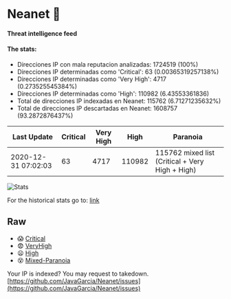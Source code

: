 # Neanet :hocho:
#### Threat intelligence feed
#### The stats:

- Direcciones IP con mala reputacion analizadas: 1724519 (100%)
- Direcciones IP determinadas como 'Critical':  63 (0.00365319257138%)
- Direcciones IP determinadas como 'Very High':  4717 (0.273525545384%)
- Direcciones IP determinadas como 'High':  110982 (6.43553361836)
- Total de direcciones IP indexadas en Neanet:  115762 (6.71271235632%)
- Total de direcciones IP descartadas en Neanet:  1608757 (93.2872876437%)

| Last Update | Critical | Very High | High | Paranoia |
| --- | --- | --- | --- | --- |
| 2020-12-31 07:02:03 | 63 | 4717 | 110982 | 115762 mixed list (Critical + Very High + High)|

![Stats](https://docs.google.com/spreadsheets/d/e/2PACX-1vSnaNMIXVabIpDJjufMlzH7poXnshF3mgd8Is1g9ytUEzVsP5my4Trn8f-xkoLLQ38xpL3HtmUexLo6/pubchart?oid=501124687&format=image)

For the historical stats go to: [link](/stats.csv)
## Raw
- :scream: [Critical](https://raw.githubusercontent.com/JavaGarcia/Neanet/master/blacklists/neanet_critical.txt)
- :fearful: [VeryHigh](https://raw.githubusercontent.com/JavaGarcia/Neanet/master/blacklists/neanet_veryHigh.txtt)
- :frowning: [High](https://raw.githubusercontent.com/JavaGarcia/Neanet/master/blacklists/neanet_high.txt)
- :dizzy_face: [Mixed-Paranoia](https://raw.githubusercontent.com/JavaGarcia/Neanet/master/blacklists/neanet_all.txt)


Your IP is indexed? You may request to takedown. [https://github.com/JavaGarcia/Neanet/issues](https://github.com/JavaGarcia/Neanet/issues)































































































































































































































































































































































































































































































































































































































































































































































































































































































































































































































































































































































































































































































































































































































































































































































































































































































































































































































































































































































































































































































































































































































































































































































































































































































































































































































































































































































































































































































































































































































































































































































































































































































